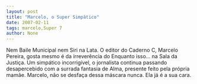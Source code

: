 ```yaml
---
layout: post
title: "Marcelo, o Super Simpático"
date: 2007-02-11
tags: marcelo,Super 7
author: None
---
```

Nem Baile Municipal nem Siri na Lata.
O editor do Caderno C, Marcelo Pereira, gosta mesmo é da irreverência do Enquanto isso... na Sala da Justiça.
Um simpático incorrigível, o jornalista continua passando desapercebido com a surrada fantasia de Alma, presente feito pela própria mamãe.
Marcelo, não se desfaça dessa máscara nunca. Ela já é a sua cara. 